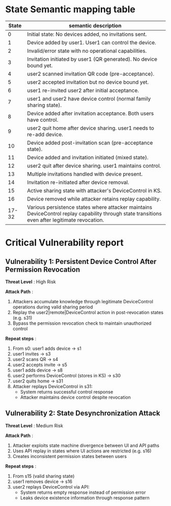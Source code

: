# State Semantic mapping table
State | semantic description
-----|---------
0 | Initial state: No devices added, no invitations sent.
1 | Device added by user1. User1 can control the device.
2 | Invalid/error state with no operational capabilities.
3 | Invitation initiated by user1 (QR generated). No device bound yet.
4 | user2 scanned invitation QR code (pre-acceptance).
5 | user2 accepted invitation but no device bound yet.
6 | user1 re-invited user2 after initial acceptance.
7 | user1 and user2 have device control (normal family sharing state).
8 | Device added after invitation acceptance. Both users have control.
9 | user2 quit home after device sharing. user1 needs to re-add device.
10 | Device added post-invitation scan (pre-acceptance state).
11 | Device added and invitation initiated (mixed state).
12 | user2 quit after device sharing. user1 maintains control.
13 | Multiple invitations handled with device present.
14 | Invitation re-initiated after device removal.
15 | Active sharing state with attacker's DeviceControl in KS.
16 | Device removed while attacker retains replay capability.
17-32 | Various persistence states where attacker maintains DeviceControl replay capability through state transitions even after legitimate revocation.

# Critical Vulnerability report
## Vulnerability 1: Persistent Device Control After Permission Revocation
**Threat Level** : High Risk

**Attack Path** :
1. Attackers accumulate knowledge through legitimate DeviceControl operations during valid sharing period
2. Replay the user2|remote|DeviceControl action in post-revocation states (e.g. s31)
3. Bypass the permission revocation check to maintain unauthorized control

**Repeat steps** :
1. From s0: user1 adds device → s1
2. user1 invites → s3
3. user2 scans QR → s4
4. user2 accepts invite → s5
5. user1 adds device → s8
6. user2 performs DeviceControl (stores in KS) → s30
7. user2 quits home → s31
8. Attacker replays DeviceControl in s31:
   - System returns successful control response
   - Attacker maintains device control despite revocation

## Vulnerability 2: State Desynchronization Attack
**Threat Level** : Medium Risk

**Attack Path** :
1. Attacker exploits state machine divergence between UI and API paths
2. Uses API replay in states where UI actions are restricted (e.g. s16)
3. Creates inconsistent permission states between users

**Repeat steps** :
1. From s15 (valid sharing state)
2. user1 removes device → s16
3. user2 replays DeviceControl via API:
   - System returns empty response instead of permission error
   - Leaks device existence information through response pattern